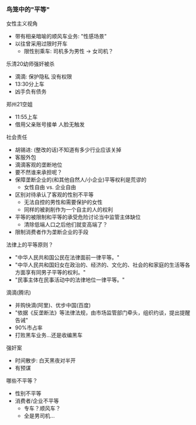 ### 鸟笼中的"平等"

女性主义视角
- 带有相亲暗喻的顺风车业务: "性感场景"
- 以往曾采用过限时开车
    - 限性别乘车: 司机多为男性 -> 女司机？

乐清20幼师强奸被杀
- 滴滴: 保护隐私 没有权限
- 13:30分上车
- 凶手负有债务

郑州21空姐
- 11:55上车
- 借用父亲账号接单 人脸无触发

社会责任
- 胡锡进: (整改的话)不知道有多少行业应该关掉
- 客服外包
- 滴滴客观的垄断地位
- 要不然谁来承担呢？
- 保障垄断企业的(和其他自然人/小企业)平等权利是荒谬的
    - 女性自由 vs. 企业自由
- 区别对待承认了客观的性别不平等
    - 无法自控的男性和需要保护的女性
    - 同样的被剥削作为一个自主的人的权利
- 平等的被限制和平等的承受危险讨论当中监管主体缺位
    - 清除低端人口之后他们就变高端了？
- 限制消费者作为垄断企业的手段

法律上的平等原则？
- "中华人民共和国公民在法律面前一律平等。"
- "中华人民共和国妇女在政治的、经济的、文化的、社会的和家庭的生活等各方面享有同男子平等的权利。"
- "民事主体在民事活动中的法律地位一律平等。"

滴滴(腾讯)
- 并购快滴(阿里)、优步中国(百度)
- "依据《反垄断法》等法律法规，由市场监管部门牵头，组织约谈，提出提醒告诫"
- 90%市占率
- 打败黑车业务...还是收编黑车

强奸案
- 时间散步: 白天黑夜对半开
- 有预谋

哪些不平等？
- 性别不平等
- 消费者/企业不平等
    - 专车？顺风车？
    - 全是男司机...
